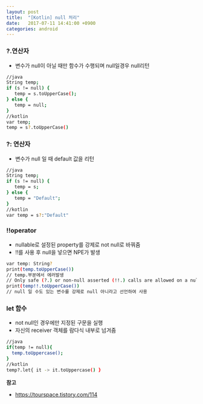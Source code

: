 ```yaml
---
layout: post
title:  "[Kotlin] null 처리"
date:   2017-07-11 14:41:00 +0900
categories: android
---
```


### ?.연산자
- 변수가 null이 아닐 때만 함수가 수행되며 null일경우 null리턴
```bash
//java
String temp;
if (s != null) {
   temp = s.toUpperCase();
} else {
   temp = null;
} 
//kotlin
var temp;
temp = s?.toUpperCase()
```

### ?: 연산자
- 변수가 null 일 때 default 값을 리턴

```bash
//java
String temp;
if (s != null) {
   temp = s;
} else {
   temp = "Default";
} 
//kotlin
var temp = s?:"Default"
```

### !!operator
- nullable로 설정된 property를 강제로 not null로 바꿔줌
- !!를 사용 후  null을 넣으면 NPE가 발생

```bash
var temp: String?
print(temp.toUpperCase()) 
// temp.부분에서 에러발생
// Only safe (?.) or non-null asserted (!!.) calls are allowed on a nullable receiver of type String?
print(temp!!.toUpperCase()) 
// null 일 수도 있는 변수를 강제로 null 아니라고 선언하여 사용
```

### let 함수
- not null인 경우에만 지정된 구문을 실행
- 자신의 receiver 객체를 람다식 내부로 넘겨줌

```bash
//java
if(temp != null){
  temp.toUppercase();
}
//kotlin
temp?.let{ it -> it.toUppercase() }
```

**참고**
- https://tourspace.tistory.com/114